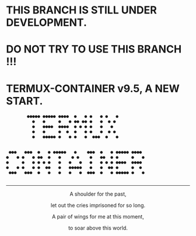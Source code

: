 # THIS BRANCH IS STILL UNDER DEVELOPMENT.
# DO NOT TRY TO USE THIS BRANCH !!!
# TERMUX-CONTAINER v9.5, A NEW START.
```
        ●●●●● ●●●●● ●●●●  ●   ● ●   ● ●   ●
          ●   ●     ●   ● ●● ●● ●   ●  ● ●
          ●   ●●●●  ●●●●  ● ● ● ●   ●   ●
          ●   ●     ●  ●  ●   ● ●   ●  ● ●
          ●   ●●●●● ●   ● ●   ●  ●●●  ●   ●


 ●●●   ●●●  ●   ● ●●●●●   ●    ●●●  ●   ● ●●●●● ●●●●
●   ● ●   ● ●●  ●   ●    ● ●    ●   ●●  ● ●     ●   ●
●     ●   ● ● ● ●   ●   ●   ●   ●   ● ● ● ●●●●  ●●●●
●   ● ●   ● ●  ●●   ●   ●●●●●   ●   ●  ●● ●     ●  ●
 ●●●   ●●●  ●   ●   ●   ●   ●  ●●●  ●   ● ●●●●● ●   ●
 
```
--------
<p align="center">A shoulder for the past,</p>
<p align="center">let out the cries imprisoned for so long.</p>
<p align="center">A pair of wings for me at this moment,</p>
<p align="center">to soar above this world.</p>
